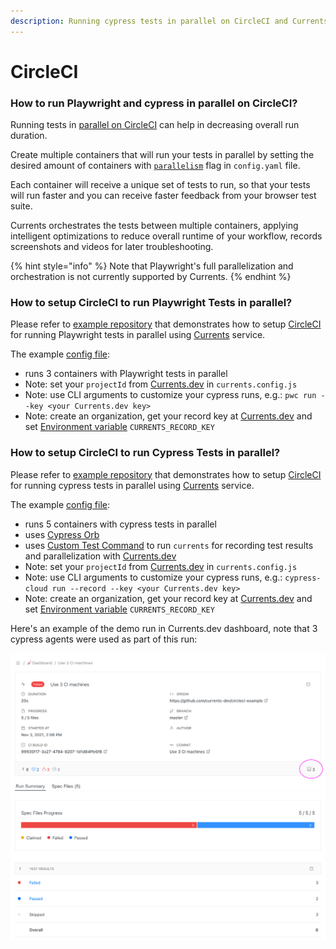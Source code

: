 ```yaml
---
description: Running cypress tests in parallel on CircleCI and Currents dashboard
---
```


# CircleCI

### How to run Playwright and cypress in parallel on CircleCI?

Running tests in [parallel on CircleCI](https://circleci.com/docs/2.0/parallelism-faster-jobs/) can help in decreasing overall run duration.&#x20;

Create multiple containers that will run your tests in parallel by setting the desired amount of containers with [`parallelism`](https://circleci.com/docs/2.0/configuration-reference/#parallelism) flag in  `config.yaml` file.

Each container will receive a unique set of tests to run, so that your tests will run faster and you can receive faster feedback from your browser test suite.

Currents orchestrates the tests between multiple containers, applying intelligent optimizations to reduce overall runtime of your workflow, records screenshots and videos for later troubleshooting.

{% hint style="info" %}
Note that Playwright's full parallelization and orchestration is not currently supported by Currents.
{% endhint %}

### How to setup CircleCI to run Playwright Tests in parallel?

Please refer to [example repository](https://github.com/currents-dev/circleci-pw-example) that demonstrates how to setup [CircleCI](https://circleci.com) for running Playwright tests in parallel using [Currents](https://currents.dev) service.

The example [config file](https://github.com/currents-dev/circleci-pw-example/blob/main/.circleci/config.yml):

* runs 3 containers with Playwright tests in parallel
* Note: set your `projectId` from [Currents.dev](https://app.currents.dev) in `currents.config.js`
* Note: use CLI arguments to customize your cypress runs, e.g.: `pwc run --key <your Currents.dev key>`
* Note: create an organization, get your record key at [Currents.dev](https://app.currents.dev) and set [Environment variable](https://circleci.com/docs/2.0/env-vars/) `CURRENTS_RECORD_KEY`

### How to setup CircleCI to run Cypress Tests in parallel?

Please refer to [example repository](https://github.com/currents-dev/circleci-example) that demonstrates how to setup [CircleCI](https://circleci.com) for running cypress tests in parallel using [Currents](https://currents.dev) service.

The example [config file](https://github.com/currents-dev/circleci-example/blob/master/.circleci/config.yml):

* runs 5 containers with cypress tests in parallel
* uses [Cypress Orb](https://circleci.com/developer/orbs/orb/cypress-io/cypress)
* uses [Custom Test Command](https://github.com/currents-dev/circleci-example/blob/master/.circleci/config.yml#L9) to run `currents` for recording test results and parallelization with [Currents.dev](https://currents.dev)
* Note: set your `projectId` from [Currents.dev](https://app.currents.dev) in `currents.config.js`
* Note: use CLI arguments to customize your cypress runs, e.g.: `cypress-cloud run --record --key <your Currents.dev key>`
* Note: create an organization, get your record key at [Currents.dev](https://app.currents.dev) and set [Environment variable](https://circleci.com/docs/2.0/env-vars/) `CURRENTS_RECORD_KEY`

Here's an example of the demo run in Currents.dev dashboard, note that 3 cypress agents were used as part of this run:

![Running cypress tests in parallel on CircleCI](../.gitbook/assets/circle-ci-parallel-cypress-tests.png)
